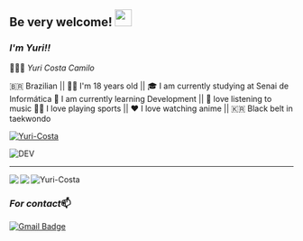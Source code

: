 ## Be very welcome! <img src="https://raw.githubusercontent.com/iampavangandhi/iampavangandhi/master/gifs/Hi.gif" width="30px"></h2>

### *I'm Yuri!!*


   👨🏻‍💻 *Yuri Costa Camilo*

   🇧🇷 Brazilian || 👦🏻 I'm 18 years old || 🎓 I am currently studying at Senai de Informática
   🌱 I am currently learning Development || 🎵 love listening to music
   🏊🏻 I love playing sports || ❤️ I love watching anime || 🇰🇷 Black belt in taekwondo


<p align="left"> <a href="https://github-profile-trophy.vercel.app/?username=ryo-ma&theme=dracula"><img src="https://github-profile-trophy.vercel.app/?username=Yuri-Costa&theme=dracula" alt="Yuri-Costa" /></a> </p>






![DEV](https://media.giphy.com/media/iIqmM5tTjmpOB9mpbn/giphy.gif)




----------------------------------------------------------------------------------------------------------------


<a href="https://github.com/Yuri-Camilo/github-readme-stats">
  <img align="left" src="https://github-readme-stats.vercel.app/api?username=Yuri-Costa&show_icons=true&theme=radical" />
</a>
<a href="https://github.com/Yuri-Costa/convoychat">
  <img align="left" src="https://github-readme-stats.vercel.app/api/top-langs/?username=Yuri-Costa&theme=radical" />
</a>

<p align="left"> <img src="https://komarev.com/ghpvc/?username=Yuri-Costa&label=Profile%20views&color=blueviolet&style=flat" alt="Yuri-Costa" /> </p>

### *For contact*📫
[![Gmail Badge](https://img.shields.io/badge/-yuri342costa@gmail.com-c14438?style=flat-square&logo=Gmail&logoColor=white&link=mailto:yuri342costa@gmail.com)](mailto:yuri342costa@gmail.com)



    



